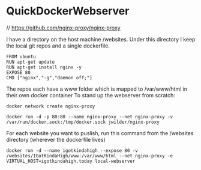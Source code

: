 # QuickDockerWebserver

// https://github.com/nginx-proxy/nginx-proxy

I have a directory on the host machine /websites.
Under this directory I keep the local git repos and a single dockerfile.

```
FROM ubuntu
RUN apt-get update
RUN apt-get install nginx -y
EXPOSE 80
CMD ["nginx","-g","daemon off;"]
```
The repos each have a www folder which is mapped to /var/www/html in their own docker container
To stand up the webserver from scratch:

```
docker network create nginx-proxy

docker run -d -p 80:80 --name nginx-proxy --net nginx-proxy -v /var/run/docker.sock:/tmp/docker.sock jwilder/nginx-proxy
```
For each website you want to puslish, run this command from the /websites directory (wherever the dockerfile lives)
```
docker run -d --name igotkindahigh --expose 80 -v /websites/IGotKindaHigh/www:/var/www/html --net nginx-proxy -e VIRTUAL_HOST=igotkindahigh.today local-webserver
```

